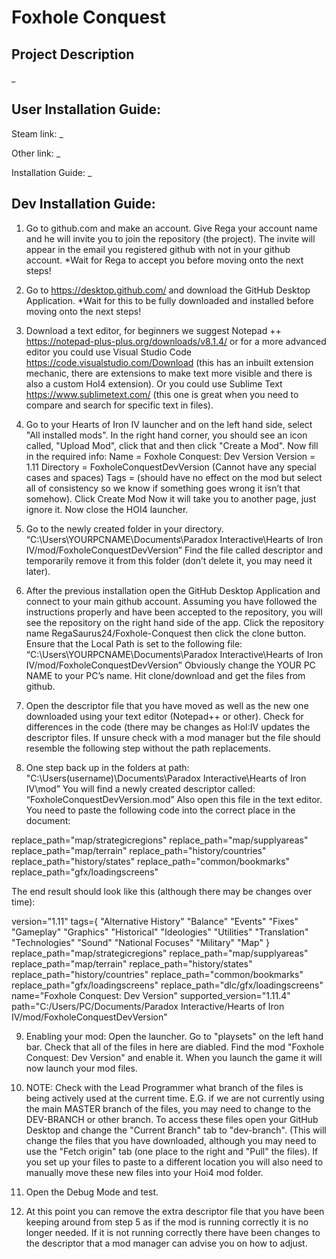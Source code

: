 # Foxhole Conquest
## Project Description
_

## User Installation Guide:
Steam link: _

Other link: _

Installation Guide: _

## Dev Installation Guide:
1. Go to github.com and make an account.
Give Rega your account name and he will invite you to join the repository (the project).
The invite will appear in the email you registered github with not in your github account.
*Wait for Rega to accept you before moving onto the next steps!

2. Go to https://desktop.github.com/ and download the GitHub Desktop Application.
*Wait for this to be fully downloaded and installed before moving onto the next steps!

3. Download a text editor, for beginners we suggest Notepad ++ https://notepad-plus-plus.org/downloads/v8.1.4/ or for a more advanced editor you could use Visual Studio Code https://code.visualstudio.com/Download (this has an inbuilt extension mechanic, there are extensions to make text more visible and there is also a custom HoI4 extension). Or you could use Sublime Text https://www.sublimetext.com/ (this one is great when you need to compare and search for specific text in files).

4. Go to your Hearts of Iron IV launcher and on the left hand side, select "All installed mods". In the right hand corner, you should see an icon called, "Upload Mod", click that and then click "Create a Mod".
Now fill in the required info:
	Name = Foxhole Conquest: Dev Version
	Version = 1.11
	Directory = FoxholeConquestDevVersion (Cannot have any special cases and spaces)
	Tags = (should have no effect on the mod but select all of consistency so we know if something goes wrong it isn’t that somehow).
	Click Create Mod
Now it will take you to another page, just ignore it. Now close the HOI4 launcher.

5. Go to the newly created folder in your directory.
“C:\Users\YOURPCNAME\Documents\Paradox Interactive\Hearts of Iron IV/mod/FoxholeConquestDevVersion”
Find the file called descriptor and temporarily remove it from this folder (don’t delete it, you may need it later).

6. After the previous installation open the GitHub Desktop Application and connect to your main github account.
Assuming you have followed the instructions properly and have been accepted to the repository, you will see the repository on the right hand side of the app.
Click the repository name RegaSaurus24/Foxhole-Conquest then click the clone button.
Ensure that the Local Path is set to the following file: “C:\Users\YOURPCNAME\Documents\Paradox Interactive\Hearts of Iron IV/mod/FoxholeConquestDevVersion”
Obviously change the YOUR PC NAME to your PC’s name.
Hit clone/download and get the files from github.

7. Open the descriptor file that you have moved as well as the new one downloaded using your text editor (Notepad++ or other). Check for differences in the code (there may be changes as HoI:IV updates the descriptor files. If unsure check with a mod manager but the file should resemble the following step without the path replacements.

8. One step back up in the folders at path:
"C:\Users(username)\Documents\Paradox Interactive\Hearts of Iron IV\mod” 
You will find a newly created descriptor called: “FoxholeConquestDevVersion.mod”
Also open this file in the text editor.
You need to paste the following code into the correct place in the document:


replace_path="map/strategicregions"
replace_path="map/supplyareas"
replace_path="map/terrain"
replace_path="history/countries"
replace_path="history/states"
replace_path="common/bookmarks"
replace_path="gfx/loadingscreens"

The end result should look like this (although there may be changes over time):

version="1.11"
tags={
	"Alternative History"
	"Balance"
	"Events"
	"Fixes"
	"Gameplay"
	"Graphics"
	"Historical"
	"Ideologies"
	"Utilities"
	"Translation"
	"Technologies"
	"Sound"
	"National Focuses"
	"Military"
	"Map"
}
replace_path="map/strategicregions"
replace_path="map/supplyareas"
replace_path="map/terrain"
replace_path="history/states"
replace_path="history/countries"
replace_path="common/bookmarks"
replace_path="gfx/loadingscreens"
replace_path="dlc/gfx/loadingscreens"
name="Foxhole Conquest: Dev Version"
supported_version="1.11.4"
path="C:/Users/PC/Documents/Paradox Interactive/Hearts of Iron IV/mod/FoxholeConquestDevVersion"

9. Enabling your mod:
Open the launcher.
Go to "playsets" on the left hand bar.
Check that all of the files in here are diabled.
Find the mod "Foxhole Conquest: Dev Version" and enable it.
When you launch the game it will now launch your mod files.

10. NOTE: Check with the Lead Programmer what branch of the files is being actively used at the current time. E.G. if we are not currently using the main MASTER branch of the files, you may need to change to the DEV-BRANCH or other branch.
To access these files open your GitHub Desktop and change the "Current Branch" tab to "dev-branch". (This will change the files that you have downloaded, although you may need to use the "Fetch origin" tab (one place to the right and "Pull" the files).
If you set up your files to paste to a different location you will also need to manually move these new files into your Hoi4 mod folder.

11. Open the Debug Mode and test.

12. At this point you can remove the extra descriptor file that you have been keeping around from step 5 as if the mod is running correctly it is no longer needed. If it is not running correctly there have been changes to the descriptor that a mod manager can advise you on how to adjust.
